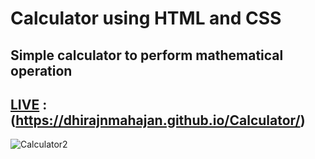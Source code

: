 # Calculator using HTML and CSS
## Simple calculator to perform mathematical operation

## [LIVE](https://dhirajnmahajan.github.io/Calculator/) : (https://dhirajnmahajan.github.io/Calculator/)

![Calculator2](https://user-images.githubusercontent.com/122169637/214276335-f1a4501f-13b4-4366-bb45-1e38bad8c7ba.JPG)
